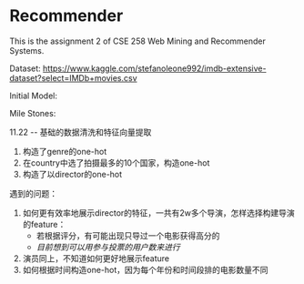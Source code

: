 # Recommender

This is the assignment 2 of CSE 258 Web Mining and Recommender Systems.

Dataset: https://www.kaggle.com/stefanoleone992/imdb-extensive-dataset?select=IMDb+movies.csv

Initial Model:



Mile Stones:

11.22 -- 基础的数据清洗和特征向量提取

1. 构造了genre的one-hot
2. 在country中选了拍摄最多的10个国家，构造one-hot
3. 构造了以director的one-hot

遇到的问题：

1. 如何更有效率地展示director的特征，一共有2w多个导演，怎样选择构建导演的feature：
    - 若根据评分，有可能出现只导过一个电影获得高分的
    - *目前想到可以用参与投票的用户数来进行*
2. 演员同上，不知道如何更好地展示feature
3. 如何根据时间构造one-hot，因为每个年份和时间段排的电影数量不同




